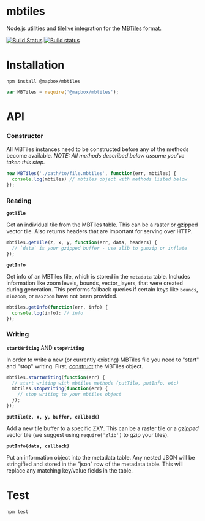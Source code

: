 # mbtiles

Node.js utilities and [tilelive](https://github.com/mapbox/tilelive.js) integration for the [MBTiles](http://mbtiles.org) format.

[![Build Status](https://travis-ci.org/mapbox/node-mbtiles.svg?branch=master)](https://travis-ci.org/mapbox/node-mbtiles)
[![Build status](https://ci.appveyor.com/api/projects/status/04wbok5rs3eroffe)](https://ci.appveyor.com/project/Mapbox/node-mbtiles)

# Installation

```
npm install @mapbox/mbtiles
```

```javascript
var MBTiles = require('@mapbox/mbtiles');
```

# API

### Constructor

All MBTiles instances need to be constructed before any of the methods become available. *NOTE: All methods described below assume you've taken this step.*

```javascript
new MBTiles('./path/to/file.mbtiles', function(err, mbtiles) {
  console.log(mbtiles) // mbtiles object with methods listed below
});
```

### Reading

**`getTile`**

Get an individual tile from the MBTiles table. This can be a raster or gzipped vector tile. Also returns headers that are important for serving over HTTP.

```javascript
mbtiles.getTile(z, x, y, function(err, data, headers) {
  // `data` is your gzipped buffer - use zlib to gunzip or inflate
});
```

**`getInfo`**

Get info of an MBTiles file, which is stored in the `metadata` table. Includes information like zoom levels, bounds, vector_layers, that were created during generation. This performs fallback queries if certain keys like `bounds`, `minzoom`, or `maxzoom` have not been provided.

```javascript
mbtiles.getInfo(function(err, info) {
  console.log(info); // info
});
```

### Writing

**`startWriting`** AND **`stopWriting`**

In order to write a new (or currently existing) MBTiles file you need to "start" and "stop" writing. First, [construct](#constructor) the MBTiles object.

```javascript
mbtiles.startWriting(function(err) {
  // start writing with mbtiles methods (putTile, putInfo, etc)
  mbtiles.stopWriting(function(err) {
    // stop writing to your mbtiles object
  });
});
```

**`putTile(z, x, y, buffer, callback)`**

Add a new tile buffer to a specific ZXY. This can be a raster tile or a _gzipped_ vector tile (we suggest using `require('zlib')` to gzip your tiles).

**`putInfo(data, callback)`**

Put an information object into the metadata table. Any nested JSON will be stringified and stored in the "json" row of the metadata table. This will replace any matching key/value fields in the table.

# Test

```
npm test
```
